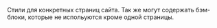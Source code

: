 Стили для конкретных страниц сайта. Так же могут содержать бэм-блоки, которые не испольуются кроме одной страницы.